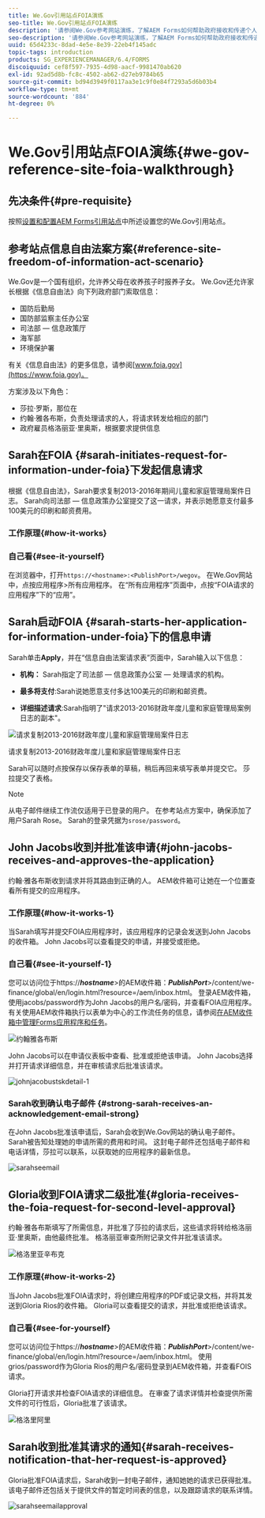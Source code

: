 ```yaml
---
title: We.Gov引用站点FOIA演练
seo-title: We.Gov引用站点FOIA演练
description: '请参阅We.Gov参考网站演练，了解AEM Forms如何帮助政府接收和传递个人根据《信息自由法》要求提供的信息。 '
seo-description: '请参阅We.Gov参考网站演练，了解AEM Forms如何帮助政府接收和传递个人根据《信息自由法》要求提供的信息。 '
uuid: 65d4233c-8dad-4e5e-8e39-22eb4f145adc
topic-tags: introduction
products: SG_EXPERIENCEMANAGER/6.4/FORMS
discoiquuid: cef8f597-7935-4d98-aacf-9981470ab620
exl-id: 92ad5d8b-fc8c-4502-ab62-d27eb9784b65
source-git-commit: bd94d3949f0117aa3e1c9f0e84f7293a5d6b03b4
workflow-type: tm+mt
source-wordcount: '884'
ht-degree: 0%

---
```


# We.Gov引用站点FOIA演练{#we-gov-reference-site-foia-walkthrough}

## 先决条件{#pre-requisite}

按照[设置和配置AEM Forms引用站点](/help/forms/using/setup-reference-sites.md)中所述设置您的We.Gov引用站点。

## 参考站点信息自由法案方案{#reference-site-freedom-of-information-act-scenario}

We.Gov是一个国有组织，允许养父母在收养孩子时报养子女。 We.Gov还允许家长根据《信息自由法》向下列政府部门索取信息：

* 国防后勤局
* 国防部监察主任办公室
* 司法部 — 信息政策厅
* 海军部
* 环境保护署

有关《信息自由法》的更多信息，请参阅[www.foia.gov](https://www.foia.gov)。

方案涉及以下角色：

* 莎拉·罗斯，那位在
* 约翰·雅各布斯，负责处理请求的人，将请求转发给相应的部门
* 政府雇员格洛丽亚·里奥斯，根据要求提供信息

## Sarah在FOIA {#sarah-initiates-request-for-information-under-foia}下发起信息请求

根据《信息自由法》，Sarah要求复制2013-2016年期间儿童和家庭管理局案件日志。 Sarah向司法部 — 信息政策办公室提交了这一请求，并表示她愿意支付最多100美元的印刷和邮资费用。

### 工作原理{#how-it-works}

### 自己看{#see-it-yourself}

在浏览器中，打开`https://<hostname>:<PublishPort>/wegov`。 在We.Gov网站中，点按应用程序>所有应用程序。 在“所有应用程序”页面中，点按“FOIA请求的应用程序”下的“应用”。

## Sarah启动FOIA {#sarah-starts-her-application-for-information-under-foia}下的信息申请

Sarah单击&#x200B;**Apply**，并在“信息自由法案请求表”页面中，Sarah输入以下信息：

* **机构：** Sarah指定了司法部 — 信息政策办公室 — 处理请求的机构。

* **最多将支付**:Sarah说她愿意支付多达100美元的印刷和邮资费。
* **详细描述请求**:Sarah指明了&quot;请求2013-2016财政年度儿童和家庭管理局案例日志的副本&quot;。

![请求复制2013-2016财政年度儿童和家庭管理局案件日志](assets/sarahfiosform.png)

请求复制2013-2016财政年度儿童和家庭管理局案件日志

Sarah可以随时点按保存以保存表单的草稿，稍后再回来填写表单并提交它。 莎拉提交了表格。

>[!NOTE]
>
>从电子邮件继续工作流仅适用于已登录的用户。 在参考站点方案中，确保添加了用户Sarah Rose。 Sarah的登录凭据为`srose/password`。

## John Jacobs收到并批准该申请{#john-jacobs-receives-and-approves-the-application}

约翰·雅各布斯收到请求并将其路由到正确的人。 AEM收件箱可让她在一个位置查看所有提交的应用程序。

### 工作原理{#how-it-works-1}

当Sarah填写并提交FOIA应用程序时，该应用程序的记录会发送到John Jacobs的收件箱。 John Jacobs可以查看提交的申请，并接受或拒绝。

### 自己看{#see-it-yourself-1}

您可以访问位于https://***hostname***>的AEM收件箱：***PublishPort***>/content/we-finance/global/en/login.html?resource=/aem/inbox.html。 登录AEM收件箱，使用jacobs/password作为John Jacobs的用户名/密码，并查看FOIA应用程序。 有关使用AEM收件箱执行以表单为中心的工作流任务的信息，请参阅[在AEM收件箱中管理Forms应用程序和任务](/help/forms/using/manage-applications-inbox.md)。

![约翰雅各布斯](assets/johnjacobs.png)

John Jacobs可以在申请仪表板中查看、批准或拒绝该申请。 John Jacobs选择并打开请求详细信息，并在审核请求后批准该请求。

![johnjacobustskdetail-1](assets/johnjacobstaskdetail-1.png)

### <strong>Sarah收到确认电子邮件</strong> {#strong-sarah-receives-an-acknowledgement-email-strong}

在John Jacobs批准该申请后，Sarah会收到We.Gov网站的确认电子邮件。 Sarah被告知处理她的申请所需的费用和时间。 这封电子邮件还包括电子邮件和电话详情，莎拉可以联系，以获取她的应用程序的最新信息。

![sarahseemail](assets/sarahroseemail.png)

## Gloria收到FOIA请求二级批准{#gloria-receives-the-foia-request-for-second-level-approval}

约翰·雅各布斯填写了所需信息，并批准了莎拉的请求后，这些请求将转给格洛丽亚·里奥斯，由他最终批准。 格洛丽亚审查所附记录文件并批准该请求。

![格洛里亚辛布克](assets/gloriariosinbox.png)

### 工作原理{#how-it-works-2}

当John Jacobs批准FOIA请求时，将创建应用程序的PDF或记录文档，并将其发送到Gloria Rios的收件箱。 Gloria可以查看提交的请求，并批准或拒绝该请求。

### 自己看{#see-for-yourself}

您可以访问位于https://***hostname***>的AEM收件箱：***PublishPort***>/content/we-finance/global/en/login.html?resource=/aem/inbox.html。 使用grios/password作为Gloria Rios的用户名/密码登录到AEM收件箱，并查看FOIS请求。

Gloria打开请求并检查FOIA请求的详细信息。 在审查了请求详情并检查提供所需文件的可行性后，Gloria批准了该请求。

![格洛里阿里](assets/gloriariosapproves.png)

## Sarah收到批准其请求的通知{#sarah-receives-notification-that-her-request-is-approved}

Gloria批准FOIA请求后，Sarah收到一封电子邮件，通知她她的请求已获得批准。 该电子邮件还包括关于提供文件的暂定时间表的信息，以及跟踪请求的联系详情。

![sarahseemailapproval](assets/sarahroseemailapproval.png)
